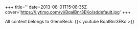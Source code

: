 +++
title=''
date=2013-08-01T15:08:35Z
cover='https://i.ytimg.com/vi/BqaIBnr3EKo/sddefault.jpg'
+++

All content belongs to GlennBeck.
{{< youtube BqaIBnr3EKo >}}
